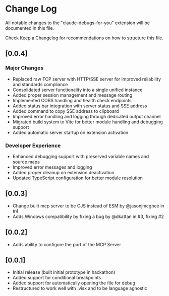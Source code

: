 # Change Log

All notable changes to the "claude-debugs-for-you" extension will be documented in this file.

Check [Keep a Changelog](http://keepachangelog.com/) for recommendations on how to structure this file.

## [0.0.4]

### Major Changes
- Replaced raw TCP server with HTTP/SSE server for improved reliability and standards compliance
- Consolidated server functionality into a single unified instance
- Added proper session management and message routing
- Implemented CORS handling and health check endpoints
- Added status bar integration with server status and SSE address
- Added command to copy SSE address to clipboard
- Improved error handling and logging through dedicated output channel
- Migrated build system to Vite for better module handling and debugging support
- Added automatic server startup on extension activation

### Developer Experience
- Enhanced debugging support with preserved variable names and source maps
- Improved error messages and logging
- Added proper cleanup on extension deactivation
- Updated TypeScript configuration for better module resolution

## [0.0.3]

- Change built mcp server to be CJS instead of ESM by @jasonjmcghee in #4
- Adds Windows compatibility by fixing a bug by @dkattan in #3, fixing #2

## [0.0.2]

- Adds ability to configure the port of the MCP Server

## [0.0.1]

- Initial release (built initial prototype in hackathon)
- Added support for conditional breakpoints
- Added support for automatically opening the file for debug
- Restructured to work well with .visx and to be language agnostic